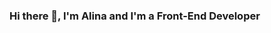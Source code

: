 ### Hi there 👋, I'm Alina and I'm a Front-End Developer

<!--
**idiamondcat/idiamondcat** is a ✨ _special_ ✨ repository because its `README.md` (this file) appears on your GitHub profile.
- 💾 [My CV]()
- 🌱 I’m currently mastering this career and improving my skills
- 📫 How to reach me:
* Telegram: https://t.me/iDiamondCat
* [Linkedin](https://www.linkedin.com/in/alina-poletova/)
* Email: shock_harrison@yahoo.com

##My Stack
![Изображение](https://img.shields.io/badge/HTML5-E34F26?style=for-the-badge&logo=html5&logoColor=white)
![Изображение](https://img.shields.io/badge/CSS3-1572B6?style=for-the-badge&logo=css3&logoColor=white)
![Изображение](https://img.shields.io/badge/Sass-CC6699?style=for-the-badge&logo=sass&logoColor=white)
![Изображение](https://img.shields.io/badge/JavaScript-323330?style=for-the-badge&logo=javascript&logoColor=F7DF1E)
![Изображение](https://img.shields.io/badge/TypeScript-007ACC?style=for-the-badge&logo=typescript&logoColor=white)
![Изображение](https://img.shields.io/badge/Webpack-8DD6F9?style=for-the-badge&logo=Webpack&logoColor=white)
![Изображение](https://img.shields.io/badge/Angular-DD0031?style=for-the-badge&logo=angular&logoColor=white)
![Изображение](https://img.shields.io/badge/eslint-3A33D1?style=for-the-badge&logo=eslint&logoColor=white)
![Изображение](https://img.shields.io/badge/prettier-1A2C34?style=for-the-badge&logo=prettier&logoColor=F7BA3E)
![Изображение](https://img.shields.io/badge/GIT-E44C30?style=for-the-badge&logo=git&logoColor=white)
![Изображение](https://img.shields.io/badge/Adobe%20Photoshop-31A8FF?style=for-the-badge&logo=Adobe%20Photoshop&logoColor=black)
![Изображение](https://img.shields.io/badge/Adobe%20Illustrator-FF9A00?style=for-the-badge&logo=adobe%20illustrator&logoColor=white)
![Изображение](https://img.shields.io/badge/Figma-F24E1E?style=for-the-badge&logo=figma&logoColor=white)

##My Projects
- [Shelter](https://idiamondcat.github.io/shelter/shelter/main.html)
- [CSS Barista](https://css-barista.netlify.app/)
- [Virtual Keyboard](https://idiamondcat.github.io/virtual-keyboard/virtual-keyboard/dist/index.html)


